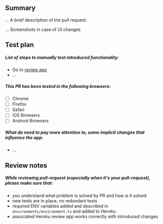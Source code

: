 ## Summary

... A brief description of the pull request.

... Screenshots in case of UI changes

## Test plan

##### List of steps to manually test introduced functionality:

- Go to [review app]([review-app-url])
- ...

##### This PR has been tested in the following browsers:

- [ ] Chrome
- [ ] Firefox
- [ ] Safari
- [ ] iOS Browsers
- [ ] Android Browsers

##### What do need to pay more attention to, some implicit changes that influence the app:

- ...

## Review notes

##### While reviewing pull-request (especially when it's your pull-request), please make sure that:

- you understand what problem is solved by PR and how is it solved
- new tests are in place, no redundant tests
- required ENV variables added and described in `environments/environment.ts` and added to Heroku
- associated Heroku review app works correctly with introduced changes
